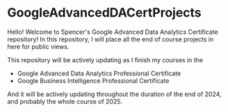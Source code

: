 # GoogleAdvancedDACertProjects

Hello! Welcome to Spencer's Google Advanced Data Analytics Certificate repository!
In this repository, I will place all the end of course projects in here for public views. 

This repository will be actively updating as I finish my courses in the
- Google Advanced Data Analytics Professional Certificate
- Google Business Intelligence Professional Certificate

And it will be actively updating throughout the duration of the end of 2024, and probably the whole course of 2025. 
